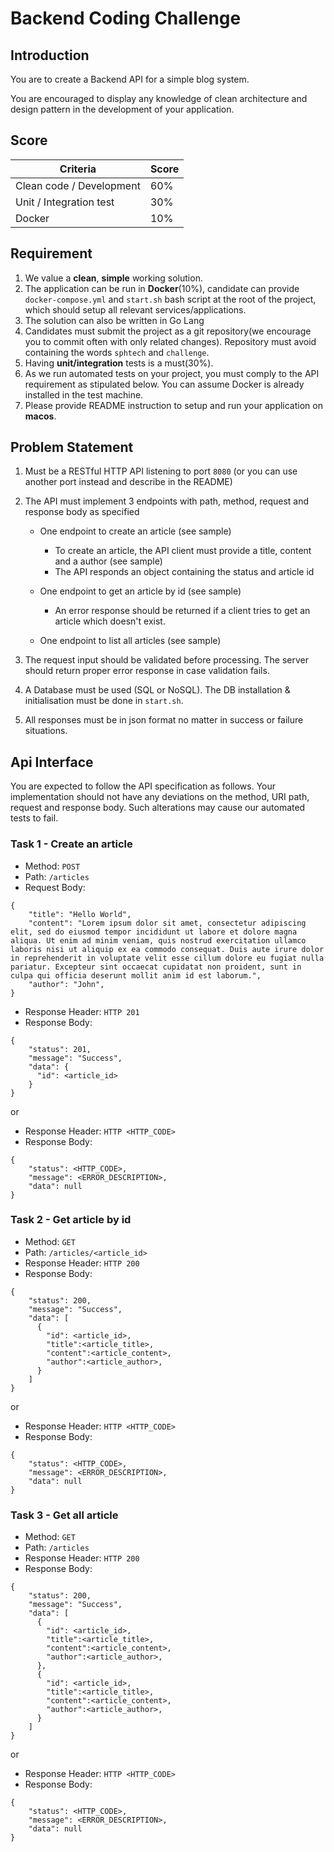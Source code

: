 # Backend Coding Challenge

## Introduction

You are to create a Backend API for a simple blog system.

You are encouraged to display any knowledge of clean architecture and design pattern in the development of your application.

## Score

|Criteria|Score|
|--------|-----|
|Clean code / Development|60%|
|Unit / Integration test|30%|
|Docker|10%|

## Requirement

1. We value a **clean**, **simple** working solution.
2. The application can be run in **Docker**(10%), candidate can provide `docker-compose.yml` and `start.sh` bash script at the root of the project, which should setup all relevant services/applications.
3. The solution can also be written in Go Lang
4. Candidates must submit the project as a git repository(we encourage you to commit often with only related changes). Repository must avoid containing the words `sphtech` and `challenge`.
5. Having **unit/integration** tests is a must(30%).
6. As we run automated tests on your project, you must comply to the API requirement as stipulated below. You can assume Docker is already installed in the test machine.
7. Please provide README instruction to setup and run your application on **macos**. 

## Problem Statement

1. Must be a RESTful HTTP API listening to port `8080` (or you can use another port instead and describe in the README)
2. The API must implement 3 endpoints with path, method, request and response body as specified
    - One endpoint to create an article (see sample)
        - To create an article, the API client must provide a title, content and a author (see sample)
        - The API responds an object containing the status and article id

    - One endpoint to get an article by id (see sample)
        - An error response should be returned if a client tries to get an article which doesn't exist.

    - One endpoint to list all articles (see sample)

3. The request input should be validated before processing. The server should return proper error response in case validation fails.
4. A Database must be used (SQL or NoSQL). The DB installation & initialisation must be done in `start.sh`.
5. All responses must be in json format no matter in success or failure situations.

## Api Interface

You are expected to follow the API specification as follows. Your implementation should not have any deviations on the method, URI path, request and response body. Such alterations may cause our automated tests to fail.

### Task 1 - Create an article
- Method: `POST`
- Path: `/articles`
- Request Body:
```
{
    "title": "Hello World",
    "content": "Lorem ipsum dolor sit amet, consectetur adipiscing elit, sed do eiusmod tempor incididunt ut labore et dolore magna aliqua. Ut enim ad minim veniam, quis nostrud exercitation ullamco laboris nisi ut aliquip ex ea commodo consequat. Duis aute irure dolor in reprehenderit in voluptate velit esse cillum dolore eu fugiat nulla pariatur. Excepteur sint occaecat cupidatat non proident, sunt in culpa qui officia deserunt mollit anim id est laborum.",
    "author": "John",
}
```
- Response Header: `HTTP 201`
- Response Body:
```
{
    "status": 201,
    "message": "Success",
    "data": {
      "id": <article_id>
    }
}
```
or
- Response Header: `HTTP <HTTP_CODE>`
- Response Body:
```
{
    "status": <HTTP_CODE>,
    "message": <ERROR_DESCRIPTION>,
    "data": null
}
```

### Task 2 - Get article by id
- Method: `GET`
- Path: `/articles/<article_id>`
- Response Header: `HTTP 200`
- Response Body:
```
{
    "status": 200,
    "message": "Success",
    "data": [
      {
        "id": <article_id>,
        "title":<article_title>,
        "content":<article_content>,
        "author":<article_author>,
      }
    ]
}
```
or
- Response Header: `HTTP <HTTP_CODE>`
- Response Body:
```
{
    "status": <HTTP_CODE>,
    "message": <ERROR_DESCRIPTION>,
    "data": null
}
```

### Task 3 - Get all article
- Method: `GET`
- Path: `/articles`
- Response Header: `HTTP 200`
- Response Body:
```
{
    "status": 200,
    "message": "Success",
    "data": [
      {
        "id": <article_id>,
        "title":<article_title>,
        "content":<article_content>,
        "author":<article_author>,
      },
      {
        "id": <article_id>,
        "title":<article_title>,
        "content":<article_content>,
        "author":<article_author>,
      }
    ]
}
```
or
- Response Header: `HTTP <HTTP_CODE>`
- Response Body:
```
{
    "status": <HTTP_CODE>,
    "message": <ERROR_DESCRIPTION>,
    "data": null
}
```
